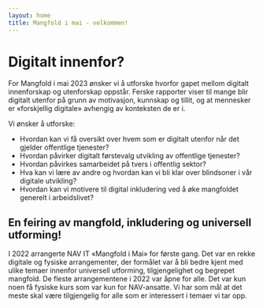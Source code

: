 ```yaml
---
layout: home 
title: Mangfold i mai - velkommen!
---
```


# Digitalt innenfor?

For Mangfold i mai 2023 ønsker vi å utforske hvorfor gapet mellom digitalt innenforskap og utenforskap oppstår. Ferske rapporter viser til mange blir digitalt utenfor på grunn av motivasjon, kunnskap og tillit, og at mennesker er «forskjellig digitale» avhengig av konteksten de er i.

Vi ønsker å utforske:

* Hvordan kan vi få oversikt over hvem som er digitalt utenfor når det gjelder offentlige tjenester?
* Hvordan påvirker digitalt førstevalg utvikling av offentlige tjenester? 
* Hvordan påvirkes samarbeidet på tvers i offentlig sektor? 
* Hva kan vi lære av andre og hvordan kan vi bli klar over blindsoner i vår digitale utvikling?
* Hvordan kan vi motivere til digital inkludering ved å øke mangfoldet generelt i arbeidslivet?



## En feiring av mangfold, inkludering og universell utforming!

I 2022 arrangerte NAV IT «Mangfold i Mai» for første gang. Det var en rekke digitale og fysiske arrangementer, der formålet var å bli bedre kjent med ulike temaer innenfor universell utforming, tilgjengelighet og begrepet mangfold. De fleste arrangementene i 2022 var åpne for alle. Det var kun noen få fysiske kurs som var kun for NAV-ansatte. Vi har som mål at det meste skal være tilgjengelig for alle som er interessert i temaer vi tar opp. 
